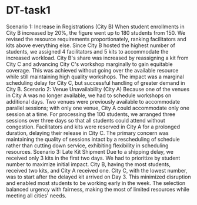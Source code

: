 # DT-task1
Scenario 1: Increase in Registrations (City B)
When student enrollments in City B increased by 20%, the figure went up to 180 students from 150.  We revised the resource requirements proportionately, ranking facilitators and kits above everything else.  Since City B hosted the highest number of students, we assigned 4 facilitators and 5 kits to accommodate the increased workload. City B's share was increased by reassigning a kit from City C and advancing City C's workshop marginally to gain equitable coverage.  This was achieved without going over the available resource while still maintaining high quality workshops.  The impact was a marginal scheduling delay for City C, but successful handling of greater demand in City B.
Scenario 2: Venue Unavailability (City A)
Because one of the venues in City A was no longer available, we had to schedule workshops on additional days.  Two venues were previously available to accommodate parallel sessions; with only one venue, City A could accommodate only one session at a time.  For processing the 100 students, we arranged three sessions over three days so that all students could attend without congestion. Facilitators and kits were reserved in City A for a prolonged duration, delaying their release in City C.  The primary concern was maintaining the quality of sessions intact by a rescheduling of schedule rather than cutting down service, exhibiting flexibility in scheduling resources.
Scenario 3: Late Kit Shipment
Due to a shipping delay, we received only 3 kits in the first two days.  We had to prioritize by student number to maximize initial impact.  City B, having the most students, received two kits, and City A received one. City C, with the lowest number, was to start after the delayed kit arrived on Day 3.  This minimized disruption and enabled most students to be working early in the week.  The selection balanced urgency with fairness, making the most of limited resources while meeting all cities' needs.
